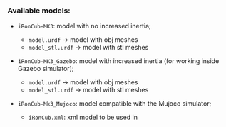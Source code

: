 ### Available models:

- `iRonCub-MK3`: model with no increased inertia;
  - `model.urdf` -> model with obj meshes
  - `model_stl.urdf` -> model with stl meshes

- `iRonCub-MK3_Gazebo`: model with increased inertia (for working inside Gazebo simulator);
  - `model.urdf` -> model with obj meshes
  - `model_stl.urdf` -> model with stl meshes

- `iRonCub-Mk3_Mujoco`: model compatible with the Mujoco simulator;
  - `iRonCub.xml`: xml model to be used in

